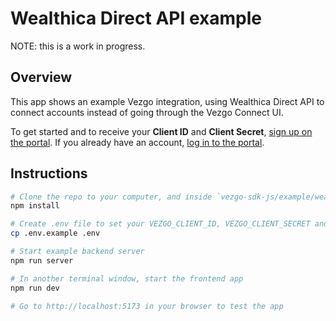 # Wealthica Direct API example

NOTE: this is a work in progress.

## Overview

This app shows an example Vezgo integration, using Wealthica Direct API to connect accounts instead of going through the Vezgo Connect UI.

To get started and to receive your **Client ID** and **Client Secret**, [sign up on the portal](https://portal.vezgo.com/sign-up). If you already have an account, [log in to the portal](https://portal.vezgo.com/sign-in).

## Instructions

```bash
# Clone the repo to your computer, and inside `vezgo-sdk-js/example/wealthica-direct-api`:
npm install

# Create .env file to set your VEZGO_CLIENT_ID, VEZGO_CLIENT_SECRET and other variables
cp .env.example .env

# Start example backend server
npm run server

# In another terminal window, start the frontend app
npm run dev

# Go to http://localhost:5173 in your browser to test the app
```
